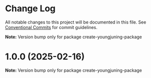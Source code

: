 # Change Log

All notable changes to this project will be documented in this file.
See [Conventional Commits](https://conventionalcommits.org) for commit guidelines.



**Note:** Version bump only for package create-youngjuning-package





# 1.0.0 (2025-02-16)

**Note:** Version bump only for package create-youngjuning-package
